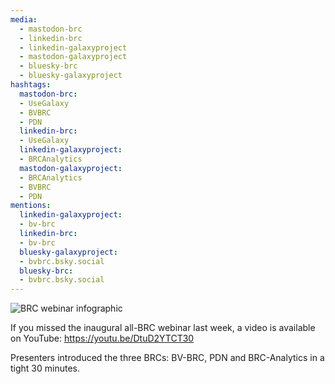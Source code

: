 ```yaml
---
media:
  - mastodon-brc
  - linkedin-brc
  - linkedin-galaxyproject
  - mastodon-galaxyproject
  - bluesky-brc
  - bluesky-galaxyproject
hashtags:
  mastodon-brc:
  - UseGalaxy
  - BVBRC
  - PDN
  linkedin-brc:
  - UseGalaxy
  linkedin-galaxyproject:
  - BRCAnalytics
  mastodon-galaxyproject:
  - BRCAnalytics
  - BVBRC
  - PDN
mentions:
  linkedin-galaxyproject:
  - bv-brc
  linkedin-brc:
  - bv-brc
  bluesky-galaxyproject:
  - bvbrc.bsky.social
  bluesky-brc:
  - bvbrc.bsky.social
---
```

![BRC webinar infographic](https://galaxyproject.org/images/brc_webinar_banner.png)

If you missed the inaugural all-BRC webinar last week, a video is available on YouTube: https://youtu.be/DtuD2YTCT30

Presenters introduced the three BRCs: BV-BRC, PDN and BRC-Analytics in a tight 30 minutes.

